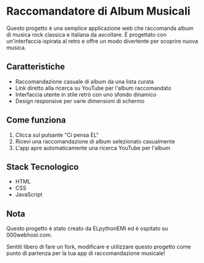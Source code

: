 # Raccomandatore di Album Musicali

Questo progetto è una semplice applicazione web che raccomanda album di musica rock classica e italiana da ascoltare. È progettato con un'interfaccia ispirata al retro e offre un modo divertente per scoprire nuova musica.

## Caratteristiche

- Raccomandazione casuale di album da una lista curata
- Link diretto alla ricerca su YouTube per l'album raccomandato
- Interfaccia utente in stile retrò con uno sfondo dinamico
- Design responsive per varie dimensioni di schermo

## Come funziona

1. Clicca sul pulsante "Ci pensa EL"
2. Ricevi una raccomandazione di album selezionato casualmente
3. L'app apre automaticamente una ricerca YouTube per l'album

## Stack Tecnologico

- HTML
- CSS
- JavaScript

## Nota

Questo progetto è stato creato da ELpythonEMI ed è ospitato su 000webhost.com.

Sentiti libero di fare un fork, modificare e utilizzare questo progetto come punto di partenza per la tua app di raccomandazione musicale!
